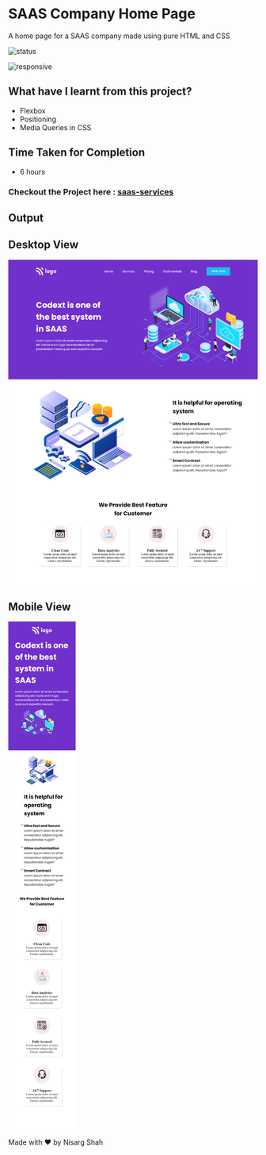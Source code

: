 # SAAS Company Home Page
A home page for a SAAS company made using pure HTML and CSS

![status](https://img.shields.io/badge/status-ongoing-green)

![responsive](https://img.shields.io/badge/responsive-true-blue) 

## What have I learnt from this project?
- Flexbox
- Positioning
- Media Queries in CSS

## Time Taken for Completion
- 6 hours

### Checkout the Project here : [saas-services](https://saas-services.netlify.app/)

## Output

## Desktop View
![output](output.png)

## Mobile View
![mobile](mobile.png)

Made with ❤️ by Nisarg Shah



